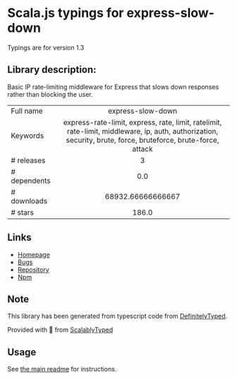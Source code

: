 
# Scala.js typings for express-slow-down

Typings are for version 1.3

## Library description:
Basic IP rate-limiting middleware for Express that slows down responses rather than blocking the user.

|                    |                 |
| ------------------ | :-------------: |
| Full name          | express-slow-down |
| Keywords           | express-rate-limit, express, rate, limit, ratelimit, rate-limit, middleware, ip, auth, authorization, security, brute, force, bruteforce, brute-force, attack |
| # releases         | 3 |
| # dependents       | 0.0 |
| # downloads        | 68932.66666666667 |
| # stars            | 186.0 |

## Links
- [Homepage](https://github.com/nfriedly/express-slow-down)
- [Bugs](https://github.com/nfriedly/express-slow-down/issues)
- [Repository](https://github.com/nfriedly/express-slow-down)
- [Npm](https://www.npmjs.com/package/express-slow-down)
    


## Note
This library has been generated from typescript code from [DefinitelyTyped](https://definitelytyped.org).

Provided with :purple_heart: from [ScalablyTyped](https://github.com/oyvindberg/ScalablyTyped)

## Usage
See [the main readme](../../readme.md) for instructions.


